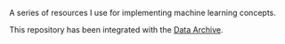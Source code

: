 A series of resources I use for implementing machine learning concepts.

This repository has been integrated with the [Data Archive](https://github.com/rhyslwells/Data-Archive).